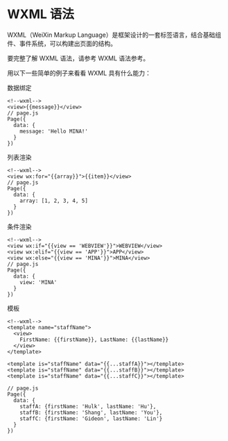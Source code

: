 # WXML 语法

WXML（WeiXin Markup Language）是框架设计的一套标签语言，结合基础组件、事件系统，可以构建出页面的结构。

要完整了解 WXML 语法，请参考 WXML 语法参考。

用以下一些简单的例子来看看 WXML 具有什么能力：

数据绑定

```
<!--wxml-->
<view>{{message}}</view>
// page.js
Page({
  data: {
    message: 'Hello MINA!'
  }
})
```

列表渲染

```
<!--wxml-->
<view wx:for="{{array}}">{{item}}</view>
// page.js
Page({
  data: {
    array: [1, 2, 3, 4, 5]
  }
})
```

条件渲染

```
<!--wxml-->
<view wx:if="{{view == 'WEBVIEW'}}">WEBVIEW</view>
<view wx:elif="{{view == 'APP'}}">APP</view>
<view wx:else="{{view == 'MINA'}}">MINA</view>
// page.js
Page({
  data: {
    view: 'MINA'
  }
})
```

模板

```
<!--wxml-->
<template name="staffName">
  <view>
    FirstName: {{firstName}}, LastName: {{lastName}}
  </view>
</template>

<template is="staffName" data="{{...staffA}}"></template>
<template is="staffName" data="{{...staffB}}"></template>
<template is="staffName" data="{{...staffC}}"></template>
```

```
// page.js
Page({
  data: {
    staffA: {firstName: 'Hulk', lastName: 'Hu'},
    staffB: {firstName: 'Shang', lastName: 'You'},
    staffC: {firstName: 'Gideon', lastName: 'Lin'}
  }
})
```
